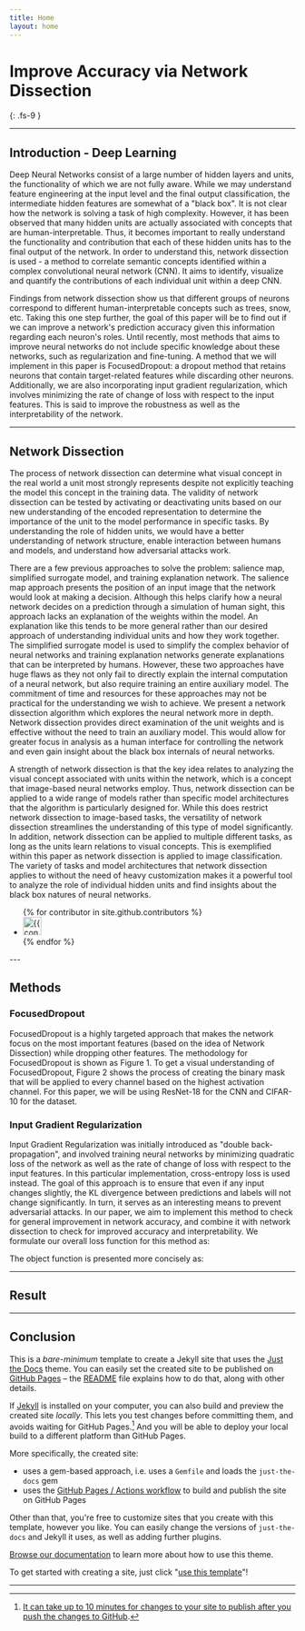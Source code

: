 ```yaml
---
title: Home
layout: home
---
```


# Improve Accuracy via Network Dissection
{: .fs-9 }

---

## Introduction - Deep Learning
Deep Neural Networks consist of a large number of hidden layers and units, the functionality of which we are not fully aware. While we may understand feature engineering at the input level and the final output classification, the intermediate hidden features are somewhat of a "black box". It is not clear how the network is solving a task of high complexity. However, it has been observed that many hidden units are actually associated with concepts that are human-interpretable. Thus, it becomes important to really understand the functionality and contribution that each of these hidden units has to the final output of the network. In order to understand this, network dissection is used - a method to correlate semantic concepts identified within a complex convolutional neural network (CNN). It aims to identify, visualize and quantify the contributions of each individual unit within a deep CNN. 

Findings from network dissection show us that different groups of neurons correspond to different human-interpretable concepts such as trees, snow, etc.
Taking this one step further, the goal of this paper will be to find out if we can improve a network's prediction accuracy given this information regarding each neuron's roles. Until recently, most methods that aims to improve neural networks do not include specific knowledge about these networks, such as regularization and fine-tuning. A method that we will implement in this paper is FocusedDropout: a dropout method that retains neurons that contain target-related features while discarding other neurons. Additionally, we are also incorporating input gradient regularization, which involves minimizing the rate of change of loss with respect to the input features. This is said to improve the robustness as well as the interpretability of the network.

---

## Network Dissection
The process of network dissection can determine what visual concept in the real world a unit most strongly represents despite not explicitly teaching the model this concept in the training data. The validity of network dissection can be tested by activating or deactivating units based on our new understanding of the encoded representation to determine the importance of the unit to the model performance in specific tasks. By understanding the role of hidden units, we would have a better understanding of network structure, enable interaction between humans and models, and understand how adversarial attacks work.

There are a few previous approaches to solve the problem: salience map, simplified surrogate model, and training explanation network. The salience map approach presents the position of an input image that the network would look at making a decision. Although this helps clarify how a neural network decides on a prediction through a simulation of human sight, this approach lacks an explanation of the weights within the model. An explanation like this tends to be more general rather than our desired approach of understanding individual units and how they work together. The simplified surrogate model is used to simplify the complex behavior of neural networks and training explanation networks generate explanations that can be interpreted by humans. However, these two approaches have huge flaws as they not only fail to directly explain the internal computation of a neural network, but also require training an entire auxiliary model. The commitment of time and resources for these approaches may not be practical for the understanding we wish to achieve. We present a network dissection algorithm which explores the neural network more in depth. Network dissection provides direct examination of the unit weights and is effective without the need to train an auxiliary model. This would allow for greater focus in analysis as a human interface for controlling the network and even gain insight about the black box internals of neural networks.

A strength of network dissection is that the key idea relates to analyzing the visual concept associated with units within the network, which is a concept that image-based neural networks employ. Thus, network dissection can be applied to a wide range of models rather than specific model architectures that the algorithm is particularly designed for. While this does restrict network dissection to image-based tasks, the versatility of network dissection streamlines the understanding of this type of model significantly. In addition, network dissection can be applied to multiple different tasks, as long as the units learn relations to visual concepts. This is exemplified within this paper as network dissection is applied to image classification. The variety of tasks and model architectures that network dissection applies to without the need of heavy customization makes it a powerful tool to analyze the role of individual hidden units and find insights about the black box natures of neural networks.

<ul class="list-style-none">
{% for contributor in site.github.contributors %}
  <li class="d-inline-block mr-1">
     <a href="{{ contributor.html_url }}"><img src="{{ contributor.avatar_url }}" width="32" height="32" alt="{{ contributor.login }}"></a>
  </li>
{% endfor %}
</ul>
---

## Methods
### FocusedDropout
FocusedDropout is a highly targeted approach that makes the network focus on the most important features (based on the idea of Network Dissection) while dropping other features. The methodology for FocusedDropout is shown as Figure 1. To get a visual understanding of FocusedDropout, Figure 2 shows the process of creating the binary mask that will be applied to every channel based on the highest activation channel. For this paper, we will be using ResNet-18 for the CNN and CIFAR-10 for the dataset.
### Input Gradient Regularization
Input Gradient Regularization was initially introduced as "double back-propagation", and involved training neural networks by minimizing quadratic loss of the network as well as the rate of change of loss with respect to the input features. In this particular implementation, cross-entropy loss is used instead. The goal of this approach is to ensure that even if any input changes slightly, the KL divergence between predictions and labels will not change significantly. In turn, it serves as an interesting means to prevent adversarial attacks. In our paper, we aim to implement this method to check for general improvement in network accuracy, and combine it with network dissection to check for improved accuracy and interpretability. We formulate our overall loss function for this method as:

The object function is presented more concisely as:

---

## Result

---

## Conclusion



This is a *bare-minimum* template to create a Jekyll site that uses the [Just the Docs] theme. You can easily set the created site to be published on [GitHub Pages] – the [README] file explains how to do that, along with other details.

If [Jekyll] is installed on your computer, you can also build and preview the created site *locally*. This lets you test changes before committing them, and avoids waiting for GitHub Pages.[^1] And you will be able to deploy your local build to a different platform than GitHub Pages.

More specifically, the created site:

- uses a gem-based approach, i.e. uses a `Gemfile` and loads the `just-the-docs` gem
- uses the [GitHub Pages / Actions workflow] to build and publish the site on GitHub Pages

Other than that, you're free to customize sites that you create with this template, however you like. You can easily change the versions of `just-the-docs` and Jekyll it uses, as well as adding further plugins.

[Browse our documentation][Just the Docs] to learn more about how to use this theme.

To get started with creating a site, just click "[use this template]"!

----

[^1]: [It can take up to 10 minutes for changes to your site to publish after you push the changes to GitHub](https://docs.github.com/en/pages/setting-up-a-github-pages-site-with-jekyll/creating-a-github-pages-site-with-jekyll#creating-your-site).

[Just the Docs]: https://just-the-docs.github.io/just-the-docs/
[GitHub Pages]: https://docs.github.com/en/pages
[README]: https://github.com/just-the-docs/just-the-docs-template/blob/main/README.md
[Jekyll]: https://jekyllrb.com
[GitHub Pages / Actions workflow]: https://github.blog/changelog/2022-07-27-github-pages-custom-github-actions-workflows-beta/
[use this template]: https://github.com/just-the-docs/just-the-docs-template/generate
